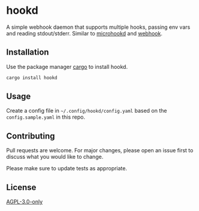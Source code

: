 # hookd

A simple webhook daemon that supports multiple hooks, passing env vars and
reading stdout/stderr. Similar to
[microhookd](https://github.com/the-maldridge/microhookd) and
[webhook](https://github.com/adnanh/webhook).

## Installation

Use the package manager [cargo](https://doc.rust-lang.org/cargo/) to install hookd.

```bash
cargo install hookd
```

## Usage

Create a config file in `~/.config/hookd/config.yaml` based on the `config.sample.yaml` in this repo.

## Contributing
Pull requests are welcome. For major changes, please open an issue first to discuss what you would like to change.

Please make sure to update tests as appropriate.

## License
[AGPL-3.0-only](https://choosealicense.com/licenses/agpl-3.0/)
